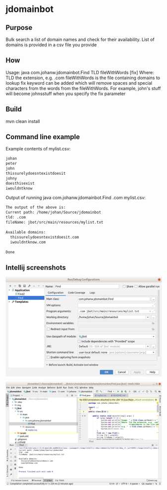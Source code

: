 # jdomainbot

## Purpose

Bulk search a list of domain names and check for their availability. List of domains is provided in a csv file you provide

## How

Usage: java com.johanw.jdomainbot.Find TLD fileWithWords [fix]
Where: TLD the extension, e.g. .com
       fileWithWords is the file containing domains to lookup
       fix keyword can be added which will remove spaces and special characters from the words from the fileWithWords. For example, john's stuff will become johnsstuff when you specify the fix parameter

## Build
mvn clean install

## Command line example

Example contents of mylist.csv:

```
johan
peter
john
thissurelydoesntexistdoesit
johny
doesthisexist
iwouldntknow
```

Output of running java com.johanw.jdomainbot.Find .com mylist.csv:

```
The output of the above is:
Current path: /home/johan/Source/jdomainbot
tld: .com
fileName: jbot/src/main/resources/mylist.txt

Available domains:
  thissurelydoesntexistdoesit.com
  iwouldntknow.com

Done
```

## Intellij screenshots
![Run Configuration](img/runconfiguration.png)

![Environment](img/intellij.png)
